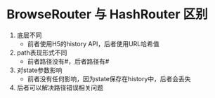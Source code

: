 # BrowseRouter 与 HashRouter 区别
1. 底层不同
    - 前者使用H5的history API，后者使用URL哈希值
2. path表现形式不同
    - 前者路径没有#，后者路径有#
3. 对state参数影响
    - 前者没有任何影响，因为state保存在history中，后者会丢失
4. 后者可以解决路径错误相关问题